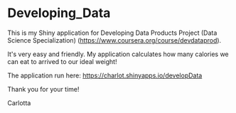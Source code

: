 # Developing_Data
This is my Shiny application for Developing Data Products Project (Data Science Specialization) (https://www.coursera.org/course/devdataprod).

It's very easy and friendly. My application calculates how many calories we can eat to arrived to our ideal weight!

The application run here: https://charlot.shinyapps.io/developData

Thank you for your time!

Carlotta

